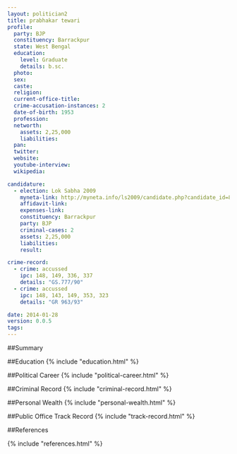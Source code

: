 ```yaml
---
layout: politician2
title: prabhakar tewari
profile: 
  party: BJP
  constituency: Barrackpur
  state: West Bengal
  education: 
    level: Graduate
    details: b.sc.
  photo: 
  sex: 
  caste: 
  religion: 
  current-office-title: 
  crime-accusation-instances: 2
  date-of-birth: 1953
  profession: 
  networth: 
    assets: 2,25,000
    liabilities: 
  pan: 
  twitter: 
  website: 
  youtube-interview: 
  wikipedia: 

candidature: 
  - election: Lok Sabha 2009
    myneta-link: http://myneta.info/ls2009/candidate.php?candidate_id=8132
    affidavit-link: 
    expenses-link: 
    constituency: Barrackpur 
    party: BJP
    criminal-cases: 2
    assets: 2,25,000
    liabilities: 
    result:  

crime-record: 
  - crime: accussed
    ipc: 148, 149, 336, 337
    details: "GS.777/90" 
  - crime: accussed
    ipc: 148, 143, 149, 353, 323
    details: "GR 963/93" 

date: 2014-01-28
version: 0.0.5
tags: 
---
```

##Summary


##Education
{% include "education.html" %}


##Political Career
{% include "political-career.html" %}


##Criminal Record
{% include "criminal-record.html" %}


##Personal Wealth
{% include "personal-wealth.html" %}


##Public Office Track Record
{% include "track-record.html" %}


##References


{% include "references.html" %}